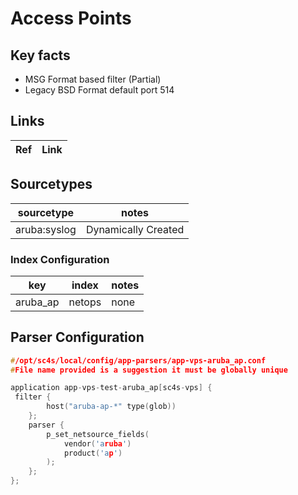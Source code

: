 # Access Points

## Key facts

* MSG Format based filter (Partial)
* Legacy BSD Format default port 514

## Links

| Ref            | Link                                                                                                    |
|----------------|---------------------------------------------------------------------------------------------------------|

## Sourcetypes

| sourcetype     | notes                                                                                                   |
|----------------|---------------------------------------------------------------------------------------------------------|
| aruba:syslog | Dynamically  Created |

### Index Configuration

| key            | index      | notes          |
|----------------|------------|----------------|
| aruba_ap     | netops          | none          |

## Parser Configuration

```c
#/opt/sc4s/local/config/app-parsers/app-vps-aruba_ap.conf
#File name provided is a suggestion it must be globally unique

application app-vps-test-aruba_ap[sc4s-vps] {
 filter { 
        host("aruba-ap-*" type(glob))
    }; 
    parser { 
        p_set_netsource_fields(
            vendor('aruba')
            product('ap')
        ); 
    };   
};
```
